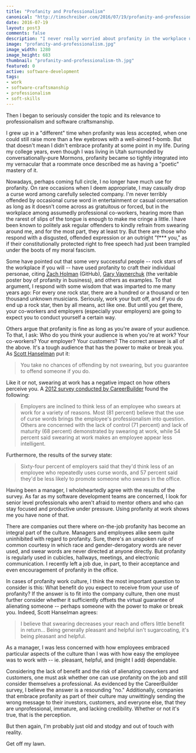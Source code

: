 ```yaml
--- 
title: "Profanity and Professionalism"
canonical: "http://timschreiber.com/2016/07/19/profanity-and-professionalism/"
date: 2016-07-19
layout: post3
comments: false
description: "I never really worried about profanity in the workplace until I worked for a company that didn't just allow profanity in the office, but actually seemed to embrace it as part of the culture."
image: "profanity-and-professionalism.jpg"
image_width: 1280
image_height: 683
thumbnail: "profanity-and-professionalism-th.jpg"
featured: 0
active: software-development
tags:
- work
- software-craftsmanship
- professionalism
- soft-skills
---
```


Then I began to seriously consider the topic and its relevance to professionalism and software craftsmanship.

I grew up in a "different" time when profanity was less accepted, when one could still raise more than a few eyebrows with a well-aimed f-bomb. But that doesn't mean I didn't embrace profanity at some point in my life. During my college years, even though I was living in Utah surrounded by conversationally-pure Mormons, profanity became so tightly integrated into my vernacular that a roommate once described me as having a "poetic" mastery of it.

Nowadays, perhaps coming full circle, I no longer have much use for profanity. On rare occasions when I deem appropriate, I may casually drop a curse word among carefully selected company. I'm never terribly offended by occasional curse word in entertainment or casual conversation as long as it doesn't come across as gratuitous or forced, but in the workplace among assumedly professional co-workers, hearing more than the rarest of slips of the tongue is enough to make me cringe a little. I have been known to politely ask regular offenders to kindly refrain from swearing around me, and for the most part, they at least try. But there are those who respond with a disgusted, offended expression or an outright "f*** you," as if their constitutionally protected right to free speech had just been trampled under the boots of my moral fascism.

Some have pointed out that some very successful people -- rock stars of the workplace if you will -- have used profanity to craft their individual personae, citing [Zach Holman][1] (GitHub), [Gary Vaynerchuk][2] (the veritable poster boy of profanity in business), and others as examples. To that argument, I respond with some wisdom that was imparted to me many years ago: For every one rock star, there are a hundred or a thousand or ten thousand unknown musicians. Seriously, work your butt off, and if you do end up a rock star, then by all means, act like one. But until you get there, your co-workers and employers (especially your employers) are going to expect you to conduct yourself a certain way.

Others argue that profanity is fine as long as you're aware of your audience. To that, I ask: Who do you think your audience is when you're at work? Your co-workers? Your employer? Your customers? The correct answer is all of the above. It's a tough audience that has the power to make or break you. As [Scott Hanselman][3] put it:

> You take no chances of offending by not swearing, but you guarantee to offend someone if you do.

Like it or not, swearing at work has a negative impact on how others perceive you. A [2012 survey conducted by CareerBuilder][4] found the following:

> Employers are inclined to think less of an employee who swears at work for a variety of reasons. Most (81 percent) believe that the use of curse words brings the employee's professionalism into question. Others are concerned with the lack of control (71 percent) and lack of maturity (68 percent) demonstrated by swearing at work, while 54 percent said swearing at work makes an employee appear less intelligent.

Furthermore, the results of the survey state:

> Sixty-four percent of employers said that they'd think less of an employee who repeatedly uses curse words, and 57 percent said they'd be less likely to promote someone who swears in the office.

Having been a manager, I wholeheartedly agree with the results of the survey. As far as my software development teams are concerned, I look for senior level professionals who aren't afraid to mentor others and who can stay focused and productive under pressure. Using profanity at work shows me you have none of that.

There are companies out there where on-the-job profanity has become an integral part of the culture. Managers and employees alike seem quite uninhibited with regard to profanity. Sure, there's an unspoken rule of common courtesy in which race and gender-derogatory words are never used, and swear words are never directed at anyone directly. But profanity is regularly used in cubicles, hallways, meetings, and electronic communication. I recently left a job due, in part, to their acceptance and even encouragement of profanity in the office.

In cases of profanity work culture, I think the most important question to consider is this: What benefit do you expect to receive from your use of profanity? If the answer is to fit into the company culture, then one must further consider whether it sufficiently offsets the virtual guarantee of alienating someone -- perhaps someone with the power to make or break you. Indeed, Scott Hanselman agrees:

> I believe that swearing decreases your reach and offers little benefit in return... Being generally pleasant and helpful isn't sugarcoating, it's being pleasant and helpful.

As a manager, I was less concerned with how employees embraced particular aspects of the culture than I was with how easy the employee was to work with -- ie. pleasant, helpful, and (might I add) dependable.

Considering the lack of benefit and the risk of alienating coworkers and customers, one must ask whether one can use profanity on the job and still consider themselves a professional. As evidenced by the CareerBuilder survey, I believe the answer is a resounding "no." Additionally, companies that embrace profanity as part of their culture may unwittingly sending the wrong message to their investors, customers, and everyone else, that they are unprofessional, immature, and lacking credibility. Whether or not it's true, that is the perception.

But then again, I'm probably just old and stodgy and out of touch with reality.

Get off my lawn.

[1]: https://zachholman.com/posts/swearing/
[2]: https://www.garyvaynerchuk.com/
[3]: http://www.hanselman.com/blog/ProfanityDoesntWork.aspx
[4]: http://www.careerbuilder.com/share/aboutus/pressreleasesdetail.aspx?ed=12%2F31%2F2012&id=pr709&sd=7%2F25%2F2012
